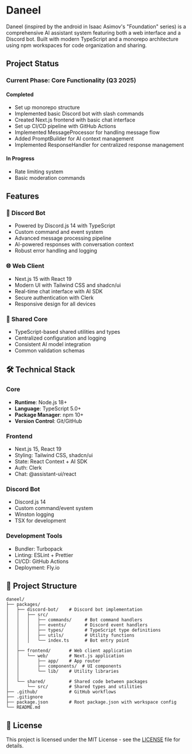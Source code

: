 # Daneel

Daneel (inspired by the android in Isaac Asimov's "Foundation" series) is a comprehensive AI assistant system featuring both a web interface and a Discord bot. Built with modern TypeScript and a monorepo architecture using npm workspaces for code organization and sharing.

## Project Status

### Current Phase: Core Functionality (Q3 2025)

#### Completed
- Set up monorepo structure
- Implemented basic Discord bot with slash commands
- Created Next.js frontend with basic chat interface
- Set up CI/CD pipeline with GitHub Actions
- Implemented MessageProcessor for handling message flow
- Added PromptBuilder for AI context management
- Implemented ResponseHandler for centralized response management

#### In Progress
- Rate limiting system
- Basic moderation commands

## Features

### 🤖 Discord Bot
- Powered by Discord.js 14 with TypeScript
- Custom command and event system
- Advanced message processing pipeline
- AI-powered responses with conversation context
- Robust error handling and logging

### 🌐 Web Client
- Next.js 15 with React 19
- Modern UI with Tailwind CSS and shadcn/ui
- Real-time chat interface with AI SDK
- Secure authentication with Clerk
- Responsive design for all devices

### 🧩 Shared Core
- TypeScript-based shared utilities and types
- Centralized configuration and logging
- Consistent AI model integration
- Common validation schemas

## 🛠️ Technical Stack

### Core
- **Runtime**: Node.js 18+
- **Language**: TypeScript 5.0+
- **Package Manager**: npm 10+
- **Version Control**: Git/GitHub

### Frontend
- Next.js 15, React 19
- Styling: Tailwind CSS, shadcn/ui
- State: React Context + AI SDK
- Auth: Clerk
- Chat: @assistant-ui/react

### Discord Bot
- Discord.js 14
- Custom command/event system
- Winston logging
- TSX for development

### Development Tools
- Bundler: Turbopack
- Linting: ESLint + Prettier
- CI/CD: GitHub Actions
- Deployment: Fly.io

## 📁 Project Structure

```
daneel/
├── packages/
│   ├── discord-bot/    # Discord bot implementation
│   │   ├── src/
│   │   │   ├── commands/     # Bot command handlers
│   │   │   ├── events/       # Discord event handlers
│   │   │   ├── types/        # TypeScript type definitions
│   │   │   ├── utils/        # Utility functions
│   │   │   └── index.ts      # Bot entry point
│   │
│   ├── frontend/       # Web client application
│   │   └── web/        # Next.js application
│   │       ├── app/    # App router
│   │       ├── components/  # UI components
│   │       └── lib/    # Utility libraries
│   │
│   └── shared/         # Shared code between packages
│       └── src/        # Shared types and utilities
├── .github/            # GitHub workflows
├── .gitignore
├── package.json        # Root package.json with workspace config
└── README.md
```

## 📝 License

This project is licensed under the MIT License - see the [LICENSE](LICENSE) file for details.